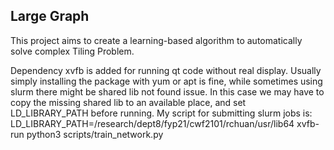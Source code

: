 ## Large Graph
This project aims to create a learning-based algorithm to automatically solve complex Tiling Problem.

Dependency xvfb is added for running qt code without real display. Usually simply installing the package with yum or apt is fine, while sometimes using slurm there might be shared lib not found issue. In this case we may have to copy the missing shared lib to an available place, and set LD_LIBRARY_PATH before running.
My script for submitting slurm jobs is:
LD_LIBRARY_PATH=/research/dept8/fyp21/cwf2101/rchuan/usr/lib64 xvfb-run python3 scripts/train_network.py

